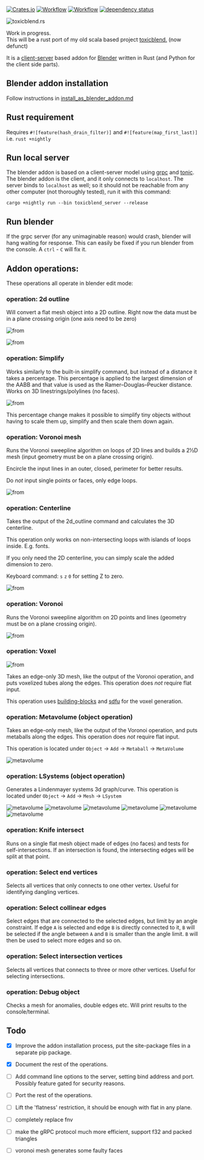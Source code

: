 [![Crates.io](https://meritbadge.herokuapp.com/toxicblend)](https://crates.io/crates/toxicblend)
[![Workflow](https://github.com/eadf/toxicblend.rs/workflows/Rust/badge.svg)](https://github.com/eadf/toxicblend.rs/workflows/Rust/badge.svg)
[![Workflow](https://github.com/eadf/toxicblend.rs/workflows/Clippy/badge.svg)](https://github.com/eadf/toxicblend.rs/workflows/Clippy/badge.svg)
[![dependency status](https://deps.rs/crate/toxicblend/0.0.8/status.svg)](https://deps.rs/crate/toxicblend/0.0.8)


![toxicblend.rs](img/header.png)

Work in progress.\
This will be a rust port of my old scala based project [toxicblend.](https://github.com/toxicblend/toxicblend) (now defunct)

It is a [client-server](https://grpc.io) based addon for [Blender](blender.org) written in Rust (and Python for the client side parts).  

## Blender addon installation
Follow instructions in [install_as_blender_addon.md](blender_addon/install_as_blender_addon.md)

## Rust requirement

Requires `#![feature(hash_drain_filter)]` and `#![feature(map_first_last)]` i.e. `rust +nightly`

## Run local server
The blender addon is based on a client-server model using [grpc](https://grpc.io) and [tonic](https://github.com/hyperium/tonic).
The blender addon is the client, and it only connects to `localhost`.
The server binds to `localhost` as well; so it should not be reachable from any other computer (not thoroughly tested), run it with this command:
```
cargo +nightly run --bin toxicblend_server --release
```

## Run blender
If the grpc server (for any unimaginable reason) would crash, blender will hang waiting for response.
This can easily be fixed if you run blender from the console. A `ctrl` - `C` will fix it.

## Addon operations:

These operations all operate in blender edit mode:

### operation: 2d outline

Will convert a flat mesh object into a 2D outline. Right now the data must be in a plane crossing origin (one axis need to be zero)

![from](img/2d_outline_from.png)

![from](img/2d_outline_to.png)

### operation: Simplify

Works similarly to the built-in simplify command, but instead of a distance it takes a percentage.
This percentage is applied to the largest dimension of the AABB and that value is used as the Ramer–Douglas–Peucker distance.
Works on 3D linestrings/polylines (no faces).

![from](img/simplify.png)

This percentage change makes it possible to simplify tiny objects without having to scale them up, simplify and then scale them down again.

### operation: Voronoi mesh
Runs the Voronoi sweepline algorithm on loops of 2D lines and builds a 2½D mesh (input geometry must be on a plane crossing origin).

Encircle the input lines in an outer, closed, perimeter for better results.

Do *not* input single points or faces, only edge loops.

![from](img/voronoi_mesh.png)

### operation: Centerline

Takes the output of the 2d_outline command and calculates the 3D centerline.

This operation only works on non-intersecting loops with islands of loops inside. E.g. fonts.

If you only need the 2D centerline, you can simply scale the added dimension to zero.

Keyboard command: `s` `z` `0` for setting Z to zero.

![from](img/centerline.png)

### operation: Voronoi
Runs the Voronoi sweepline algorithm on 2D points and lines (geometry must be on a plane crossing origin).

![from](img/voronoi.png)

### operation: Voxel

![from](img/voxel.png)

Takes an edge-only 3D mesh, like the output of the Voronoi operation, and puts voxelized tubes along the edges.
This operation does *not* require flat input.

This operation uses [building-blocks](https://crates.io/crates/building-blocks) and [sdfu](https://crates.io/crates/sdfu) for the voxel generation.

### operation: Metavolume (object operation)
Takes an edge-only mesh, like the output of the Voronoi operation, and puts metaballs along the edges.
This operation does *not* require flat input.

This operation is located under `Object` -> `Add` -> `Metaball` -> `MetaVolume`

![metavolume](img/metavolume.png)

### operation: LSystems (object operation)
Generates a Lindenmayer systems 3d graph/curve. 
This operation is located under `Object` -> `Add` -> `Mesh` -> `LSystem`

![metavolume](img/dragon_3d.png)
![metavolume](img/lsystems.png)
![metavolume](img/plant2.png)
![metavolume](img/arrowhead.png)
![metavolume](img/hilbert_3d.png)
![metavolume](img/dragon_curve_3d.gif)

### operation: Knife intersect

Runs on a single flat mesh object made of edges (no faces) and tests for self-intersections.
If an intersection is found, the intersecting edges will be split at that point.

### operation: Select end vertices

Selects all vertices that only connects to one other vertex. Useful for identifying dangling vertices.

### operation: Select collinear edges

Select edges that are connected to the selected edges, but limit by an angle constraint.
If edge `A` is selected and edge `B` is directly connected to it, `B` will be selected if the angle between `A` and `B` 
is smaller than the angle limit. `B` will then be used to select more edges and so on.

### operation: Select intersection vertices

Selects all vertices that connects to three or more other vertices. Useful for selecting intersections.

### operation: Debug object

Checks a mesh for anomalies, double edges etc. Will print results to the console/terminal.

## Todo

- [X] Improve the addon installation process, put the site-package files in a separate pip package.
- [X] Document the rest of the operations.
- [ ] Add command line options to the server, setting bind address and port. Possibly feature gated for security reasons.
- [ ] Port the rest of the operations.
- [ ] Lift the 'flatness' restriction, it should be enough with flat in any plane.
- [ ] completely replace fnv
- [ ] make the gRPC protocol much more efficient, support f32 and packed triangles 
- [ ] voronoi mesh generates some faulty faces 

